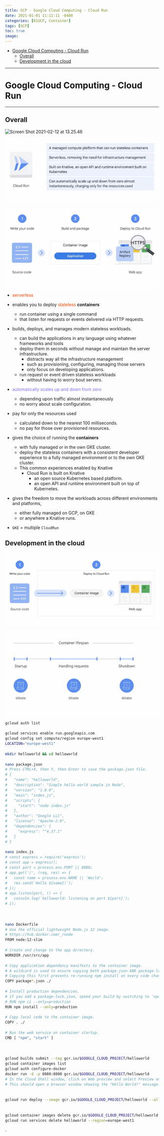 ```yaml
---
title: GCP - Google Cloud Computing - Cloud Run
date: 2021-01-01 11:11:11 -0400
categories: [01GCP, Container]
tags: [GCP]
toc: true
image:
---
```


- [Google Cloud Computing - Cloud Run](#google-cloud-computing---cloud-run)
  - [Overall](#overall)
  - [Development in the cloud](#development-in-the-cloud)

---

# Google Cloud Computing - Cloud Run

---

## Overall

![Screen Shot 2021-02-12 at 13.25.46](https://i.imgur.com/uuTClRK.png)

![Screenshot 2024-08-07 at 15.14.02](/assets/img/Screenshot%202024-08-07%20at%2015.14.02.png)

![Screenshot 2024-08-07 at 15.14.41](/assets/img/Screenshot%202024-08-07%20at%2015.14.41.png)

- <font color=OrangeRed> serverless </font>

- enables you to deploy <font color=OrangeRed> stateless </font> **containers**
  - run container using a single command
  - that listen for requests or events delivered via HTTP requests.

- builds, deploys, and manages modern stateless workloads.
  - can build the applications in any language using whatever frameworks and tools
  - deploy them in seconds without manage and maintain the server infrastructure.
    - distracts way all the infrastructure management
    - such as provisioning, configuring, managing those servers
    - only focus on developing applications.
  - run request or event driven stateless workloads
    - without having to worry bout servers.

- <FONT COLOR=LIGHTSLATEBLUE> automatically scales up and down from zero </FONT>
  - depending upon traffic almost instantaneously
  - no worry about scale configuration.

- pay for only the resources used
  - calculated down to the nearest 100 milliseconds.
  - no pay for those over provisioned resources.

- gives the choice of running the **containers**
  - with fully managed or in the own GKE cluster.
  - deploy the stateless containers with a consistent developer experience to a fully managed environment or to the own GKE cluster.
  - This common experiences enabled by Knative
    - Cloud Run is built on Knative
      - an open source Kubernetes based platform.
      - an open API and runtime environment built on top of Kubernetes.

- gives the freedom to move the workloads across different environments and platforms,
  - either fully managed on GCP, on GKE
  - or anywhere a Knative runs.

- `GKE` = multiple `CloudRun`

## Development in the cloud

![Screenshot 2024-08-07 at 15.15.34](/assets/img/Screenshot%202024-08-07%20at%2015.15.34.png)

![Screenshot 2024-08-07 at 15.16.07](/assets/img/Screenshot%202024-08-07%20at%2015.16.07.png)

```sh
gcloud auth list

gcloud services enable run.googleapis.com
gcloud config set compute/region europe-west1
LOCATION="europe-west1"

mkdir helloworld && cd helloworld

nano package.json
# Press CTRL+X, then Y, then Enter to save the package.json file.
# {
#   "name": "helloworld",
#   "description": "Simple hello world sample in Node",
#   "version": "1.0.0",
#   "main": "index.js",
#   "scripts": {
#     "start": "node index.js"
#   },
#   "author": "Google LLC",
#   "license": "Apache-2.0",
#   "dependencies": {
#     "express": "^4.17.1"
#   }
# }

nano index.js
# const express = require('express');
# const app = express();
# const port = process.env.PORT || 8080;
# app.get('/', (req, res) => {
#   const name = process.env.NAME || 'World';
#   res.send(`Hello ${name}!`);
# });
# app.listen(port, () => {
#   console.log(`helloworld: listening on port ${port}`);
# });



nano Dockerfile
# Use the official lightweight Node.js 12 image.
# https://hub.docker.com/_/node
FROM node:12-slim

# Create and change to the app directory.
WORKDIR /usr/src/app

# Copy application dependency manifests to the container image.
# A wildcard is used to ensure copying both package.json AND package-lock.json (when available).
# Copying this first prevents re-running npm install on every code change.
COPY package*.json ./

# Install production dependencies.
# If you add a package-lock.json, speed your build by switching to 'npm ci'.
# RUN npm ci --only=production
RUN npm install --only=production

# Copy local code to the container image.
COPY . ./

# Run the web service on container startup.
CMD [ "npm", "start" ]



gcloud builds submit --tag gcr.io/$GOOGLE_CLOUD_PROJECT/helloworld
gcloud container images list
gcloud auth configure-docker
docker run -d -p 8080:8080 gcr.io/$GOOGLE_CLOUD_PROJECT/helloworld
# In the Cloud Shell window, click on Web preview and select Preview on port 8080.
# This should open a browser window showing the "Hello World!" message. You could also simply use curl localhost:8080.


gcloud run deploy --image gcr.io/$GOOGLE_CLOUD_PROJECT/helloworld --allow-unauthenticated --region=$LOCATION


gcloud container images delete gcr.io/$GOOGLE_CLOUD_PROJECT/helloworld
gcloud run services delete helloworld --region=europe-west1
```


.

